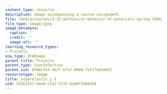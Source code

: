 ```yaml
---
content_type: resource
description: Image accompanying a course assignment.
file: /media/courses/3-22-mechanical-behavior-of-materials-spring-2008/43561517dee0c2a73725bad0f546b394_superelastic_2_6.jpg
file_type: image/jpeg
image_metadata:
  caption: ''
  credit: ''
  image-alt: ''
learning_resource_types:
- Projects
ocw_type: OCWImage
parent_title: Projects
parent_type: CourseSection
parent_uid: 8388cfe3-4b2f-b7e7-0060-faf27a65e652
resourcetype: Image
title: superelastic_2_6
uid: 43561517-dee0-c2a7-3725-bad0f546b394
---
```


